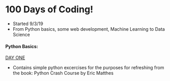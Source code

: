 # 100 Days of Coding! 
- Started 9/3/19
- From Python basics, some web development, Machine Learning to Data Science

#### Python Basics:
[DAY ONE](https://github.com/marctheshark3/Leopard-Shark-Code-Repo/tree/master/100_Days_of_Coding/Day%201)
- Contains simple python excercises for the purposes for refreshing from the book: Python Crash Course by Eric Matthes
